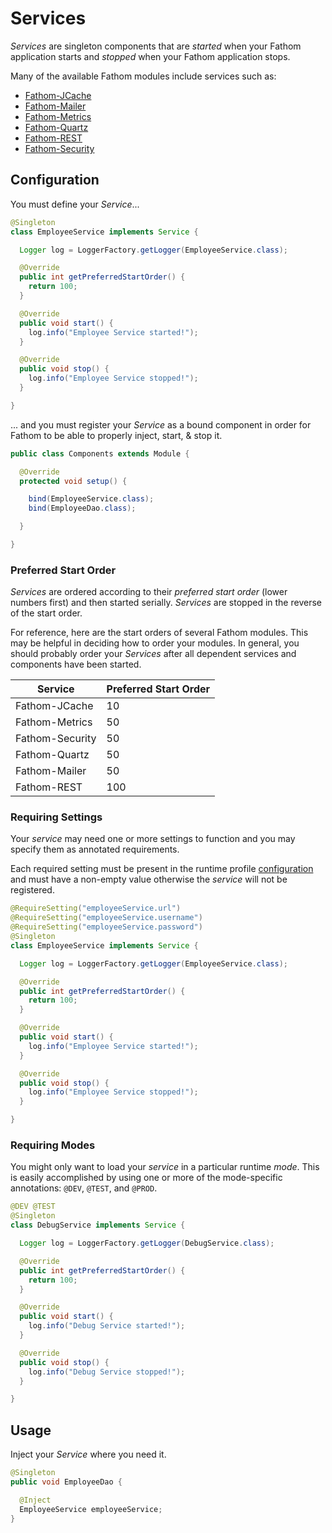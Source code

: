 # Services

*Services* are singleton components that are *started* when your Fathom application starts and *stopped* when your Fathom application stops.

Many of the available Fathom modules include services such as:

- [Fathom-JCache](jcache.md)
- [Fathom-Mailer](mail.md)
- [Fathom-Metrics](metrics.md)
- [Fathom-Quartz](quartz.md)
- [Fathom-REST](rest.md)
- [Fathom-Security](security.md)

## Configuration

You must define your *Service*...

```java
@Singleton
class EmployeeService implements Service {

  Logger log = LoggerFactory.getLogger(EmployeeService.class);

  @Override
  public int getPreferredStartOrder() {
    return 100;
  }

  @Override
  public void start() {
    log.info("Employee Service started!");
  }

  @Override
  public void stop() {
    log.info("Employee Service stopped!");
  }

}
```

... and you must register your *Service* as a bound component in order for Fathom to be able to properly inject, start, & stop it.

```java
public class Components extends Module {

  @Override
  protected void setup() {

    bind(EmployeeService.class);
    bind(EmployeeDao.class);

  }

}
```

### Preferred Start Order

*Services* are ordered according to their *preferred start order* (lower numbers first) and then started serially.  *Services* are stopped in the reverse of the start order.

For reference, here are the start orders of several Fathom modules. This may be helpful in deciding how to order your modules.  In general, you should probably order your *Services* after all dependent services and components have been started.

| Service         | Preferred Start Order |
|-----------------|-----------------------|
| Fathom-JCache   | 10                    |
| Fathom-Metrics  | 50                    |
| Fathom-Security | 50                    |
| Fathom-Quartz   | 50                    |
| Fathom-Mailer   | 50                    |
| Fathom-REST     | 100                   |

### Requiring Settings

Your *service* may need one or more settings to function and you may specify them as annotated requirements.

Each required setting must be present in the runtime profile [configuration](configuration.md) and must have a non-empty value otherwise the *service* will not be registered.

```java
@RequireSetting("employeeService.url")
@RequireSetting("employeeService.username")
@RequireSetting("employeeService.password")
@Singleton
class EmployeeService implements Service {

  Logger log = LoggerFactory.getLogger(EmployeeService.class);

  @Override
  public int getPreferredStartOrder() {
    return 100;
  }

  @Override
  public void start() {
    log.info("Employee Service started!");
  }

  @Override
  public void stop() {
    log.info("Employee Service stopped!");
  }

}
```

### Requiring Modes

You might only want to load your *service* in a particular runtime *mode*. This is easily accomplished by using one or more of the mode-specific annotations: `@DEV`, `@TEST`, and `@PROD`.

```java
@DEV @TEST
@Singleton
class DebugService implements Service {

  Logger log = LoggerFactory.getLogger(DebugService.class);

  @Override
  public int getPreferredStartOrder() {
    return 100;
  }

  @Override
  public void start() {
    log.info("Debug Service started!");
  }

  @Override
  public void stop() {
    log.info("Debug Service stopped!");
  }

}
```

## Usage

Inject your *Service* where you need it.

```java
@Singleton
public void EmployeeDao {

  @Inject
  EmployeeService employeeService;
}
```
